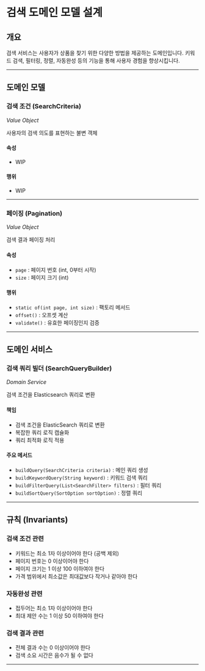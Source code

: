 # 검색 도메인 모델 설계

## 개요
검색 서비스는 사용자가 상품을 찾기 위한 다양한 방법을 제공하는 도메인입니다. 키워드 검색, 필터링, 정렬, 자동완성 등의 기능을 통해 사용자 경험을 향상시킵니다.

---

## 도메인 모델

### 검색 조건 (SearchCriteria)
*Value Object*

사용자의 검색 의도를 표현하는 불변 객체

#### 속성
- WIP

#### 행위
- WIP

---

### 페이징 (Pagination)
*Value Object*

검색 결과 페이징 처리

#### 속성
- `page` : 페이지 번호 (int, 0부터 시작)
- `size` : 페이지 크기 (int)

#### 행위
- `static of(int page, int size)` : 팩토리 메서드
- `offset()` : 오프셋 계산
- `validate()` : 유효한 페이징인지 검증
---


## 도메인 서비스

### 검색 쿼리 빌더 (SearchQueryBuilder)
*Domain Service*

검색 조건을 Elasticsearch 쿼리로 변환

#### 책임
- 검색 조건을 ElasticSearch 쿼리로 변환
- 복잡한 쿼리 로직 캡슐화
- 쿼리 최적화 로직 적용

#### 주요 메서드
- `buildQuery(SearchCriteria criteria)` : 메인 쿼리 생성
- `buildKeywordQuery(String keyword)` : 키워드 검색 쿼리
- `buildFilterQuery(List<SearchFilter> filters)` : 필터 쿼리
- `buildSortQuery(SortOption sortOption)` : 정렬 쿼리

---

## 규칙 (Invariants)

### 검색 조건 관련
- 키워드는 최소 1자 이상이어야 한다 (공백 제외)
- 페이지 번호는 0 이상이어야 한다
- 페이지 크기는 1 이상 100 이하여야 한다
- 가격 범위에서 최소값은 최대값보다 작거나 같아야 한다

### 자동완성 관련
- 접두어는 최소 1자 이상이어야 한다
- 최대 제안 수는 1 이상 50 이하여야 한다

### 검색 결과 관련
- 전체 결과 수는 0 이상이어야 한다
- 검색 소요 시간은 음수가 될 수 없다

---





